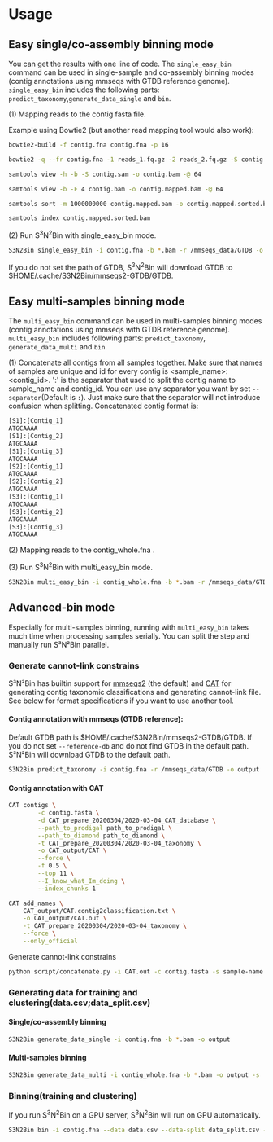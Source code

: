 # Usage

## Easy single/co-assembly binning mode

You can get the results with one line of code. The `single_easy_bin` command can be used in
single-sample and co-assembly binning modes (contig annotations using mmseqs
with GTDB reference genome). `single_easy_bin` includes the following parts: `predict_taxonomy`,`generate_data_single` and `bin`.

(1) Mapping reads to the contig fasta file. 

Example using Bowtie2 (but another read mapping tool would also work):

```bash
bowtie2-build -f contig.fna contig.fna -p 16

bowtie2 -q --fr contig.fna -1 reads_1.fq.gz -2 reads_2.fq.gz -S contig.sam -p 64

samtools view -h -b -S contig.sam -o contig.bam -@ 64

samtools view -b -F 4 contig.bam -o contig.mapped.bam -@ 64

samtools sort -m 1000000000 contig.mapped.bam -o contig.mapped.sorted.bam -@ 64

samtools index contig.mapped.sorted.bam
```

(2) Run S<sup>3</sup>N<sup>2</sup>Bin with single_easy_bin mode.

```bash
S3N2Bin single_easy_bin -i contig.fna -b *.bam -r /mmseqs_data/GTDB -o output
```

If you do not set the path of GTDB, S<sup>3</sup>N<sup>2</sup>Bin will download GTDB  to $HOME/.cache/S3N2Bin/mmseqs2-GTDB/GTDB.

## Easy multi-samples binning mode

The `multi_easy_bin` command can be used in
multi-samples binning modes (contig annotations using mmseqs
with GTDB reference genome). `multi_easy_bin` includes following parts: `predict_taxonomy`, `generate_data_multi` and `bin`.

(1) Concatenate all contigs from all samples together. Make sure that names of samples are unique and id for every contig is <sample_name>:<contig_id>. ':' is the separator that used to split the contig name to sample_name and contig_id. You can use any separator you want by set `--separator`(Default is  `:`). Just make sure that the separator will not introduce confusion when splitting. Concatenated contig format is:

```bash
[S1]:[Contig_1]
ATGCAAAA
[S1]:[Contig_2]
ATGCAAAA
[S1]:[Contig_3]
ATGCAAAA
[S2]:[Contig_1]
ATGCAAAA
[S2]:[Contig_2]
ATGCAAAA
[S3]:[Contig_1]
ATGCAAAA
[S3]:[Contig_2]
ATGCAAAA
[S3]:[Contig_3]
ATGCAAAA
```

(2) Mapping reads to the contig_whole.fna . 

(3) Run S<sup>3</sup>N<sup>2</sup>Bin with multi_easy_bin mode.

```bash
S3N2Bin multi_easy_bin -i contig_whole.fna -b *.bam -r /mmseqs_data/GTDB -o output -s :
```

## Advanced-bin mode

Especially for multi-samples binning, running with `multi_easy_bin` takes much time when processing samples serially. You can split the step and manually run S³N²Bin parallel.

### Generate cannot-link constrains

S³N²Bin has builtin support for
[mmseqs2](https://github.com/soedinglab/MMseqs2) (the default) and
[CAT](https://github.com/dutilh/CAT) for generating contig taxonomic classifications and generating cannot-link file. See below for format specifications if you want to use another tool.

#### Contig annotation with mmseqs (GTDB reference):

Default GTDB path is $HOME/.cache/S3N2Bin/mmseqs2-GTDB/GTDB. If you do not set `--reference-db` and do not find GTDB in the default path. S³N²Bin will download GTDB to the default path.

```bash
S3N2Bin predict_taxonomy -i contig.fna -r /mmseqs_data/GTDB -o output
```

#### Contig annotation with CAT

```bash
CAT contigs \
        -c contig.fasta \
        -d CAT_prepare_20200304/2020-03-04_CAT_database \
        --path_to_prodigal path_to_prodigal \
        --path_to_diamond path_to_diamond \
        -t CAT_prepare_20200304/2020-03-04_taxonomy \
        -o CAT_output/CAT \
        --force \
        -f 0.5 \
        --top 11 \
        --I_know_what_Im_doing \
        --index_chunks 1

CAT add_names \
    CAT_output/CAT.contig2classification.txt \
    -o CAT_output/CAT.out \
    -t CAT_prepare_20200304/2020-03-04_taxonomy \
    --force \
    --only_official
```

Generate cannot-link constrains

```bash
python script/concatenate.py -i CAT.out -c contig.fasta -s sample-name -o output --CAT
```

### Generating data for training and clustering(data.csv;data_split.csv)

#### Single/co-assembly binning

```bash
S3N2Bin generate_data_single -i contig.fna -b *.bam -o output
```

#### Multi-samples binning

```bash
S3N2Bin generate_data_multi -i contig_whole.fna -b *.bam -o output -s :
```

### Binning(training and clustering)

If you run S<sup>3</sup>N<sup>2</sup>Bin on a GPU server, S<sup>3</sup>N<sup>2</sup>Bin will run on GPU automatically.

```bash
S3N2Bin bin -i contig.fna --data data.csv --data-split data_split.csv -c cannot.txt -o output
```